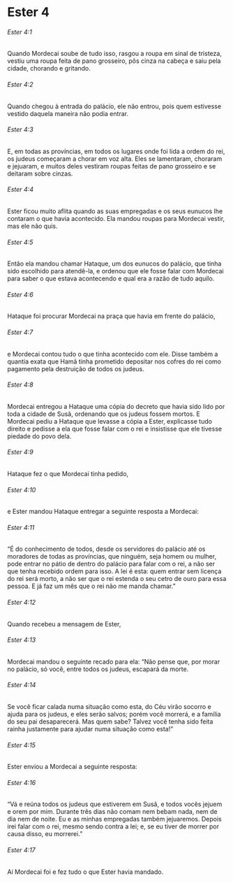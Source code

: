 # Ester 4

###### Ester 4:1

Quando Mordecai soube de tudo isso, rasgou a roupa em sinal de tristeza, vestiu uma roupa feita de pano grosseiro, pôs cinza na cabeça e saiu pela cidade, chorando e gritando.

###### Ester 4:2

Quando chegou à entrada do palácio, ele não entrou, pois quem estivesse vestido daquela maneira não podia entrar.

###### Ester 4:3

E, em todas as províncias, em todos os lugares onde foi lida a ordem do rei, os judeus começaram a chorar em voz alta. Eles se lamentaram, choraram e jejuaram, e muitos deles vestiram roupas feitas de pano grosseiro e se deitaram sobre cinzas.

###### Ester 4:4

Ester ficou muito aflita quando as suas empregadas e os seus eunucos lhe contaram o que havia acontecido. Ela mandou roupas para Mordecai vestir, mas ele não quis.

###### Ester 4:5

Então ela mandou chamar Hataque, um dos eunucos do palácio, que tinha sido escolhido para atendê-la, e ordenou que ele fosse falar com Mordecai para saber o que estava acontecendo e qual era a razão de tudo aquilo.

###### Ester 4:6

Hataque foi procurar Mordecai na praça que havia em frente do palácio,

###### Ester 4:7

e Mordecai contou tudo o que tinha acontecido com ele. Disse também a quantia exata que Hamã tinha prometido depositar nos cofres do rei como pagamento pela destruição de todos os judeus.

###### Ester 4:8

Mordecai entregou a Hataque uma cópia do decreto que havia sido lido por toda a cidade de Susã, ordenando que os judeus fossem mortos. E Mordecai pediu a Hataque que levasse a cópia a Ester, explicasse tudo direito e pedisse a ela que fosse falar com o rei e insistisse que ele tivesse piedade do povo dela.

###### Ester 4:9

Hataque fez o que Mordecai tinha pedido,

###### Ester 4:10

e Ester mandou Hataque entregar a seguinte resposta a Mordecai:

###### Ester 4:11

“É do conhecimento de todos, desde os servidores do palácio até os moradores de todas as províncias, que ninguém, seja homem ou mulher, pode entrar no pátio de dentro do palácio para falar com o rei, a não ser que tenha recebido ordem para isso. A lei é esta: quem entrar sem licença do rei será morto, a não ser que o rei estenda o seu cetro de ouro para essa pessoa. E já faz um mês que o rei não me manda chamar.”

###### Ester 4:12

Quando recebeu a mensagem de Ester,

###### Ester 4:13

Mordecai mandou o seguinte recado para ela: “Não pense que, por morar no palácio, só você, entre todos os judeus, escapará da morte.

###### Ester 4:14

Se você ficar calada numa situação como esta, do Céu virão socorro e ajuda para os judeus, e eles serão salvos; porém você morrerá, e a família do seu pai desaparecerá. Mas quem sabe? Talvez você tenha sido feita rainha justamente para ajudar numa situação como esta!”

###### Ester 4:15

Ester enviou a Mordecai a seguinte resposta:

###### Ester 4:16

“Vá e reúna todos os judeus que estiverem em Susã, e todos vocês jejuem e orem por mim. Durante três dias não comam nem bebam nada, nem de dia nem de noite. Eu e as minhas empregadas também jejuaremos. Depois irei falar com o rei, mesmo sendo contra a lei; e, se eu tiver de morrer por causa disso, eu morrerei.”

###### Ester 4:17

Aí Mordecai foi e fez tudo o que Ester havia mandado.

